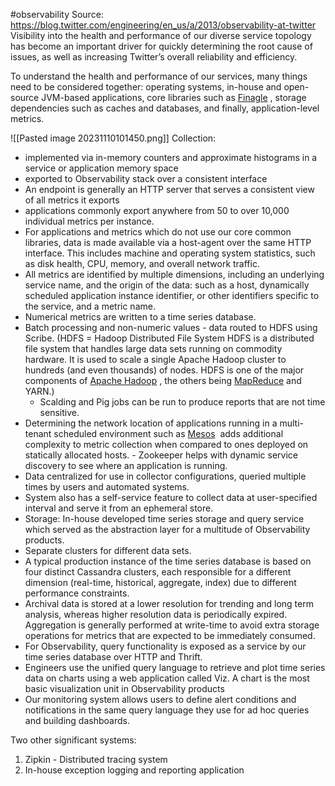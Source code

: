 #observability 
Source: https://blog.twitter.com/engineering/en_us/a/2013/observability-at-twitter
Visibility into the health and performance of our diverse service topology has become an important driver for quickly determining the root cause of issues, as well as increasing Twitter’s overall reliability and efficiency.

To understand the health and performance of our services, many things need to be considered together: operating systems, in-house and open-source JVM-based applications, core libraries such as [Finagle](http://twitter.github.io/finagle/) , storage dependencies such as caches and databases, and finally, application-level metrics.

![[Pasted image 20231110101450.png]]
Collection:

- implemented via in-memory counters and approximate histograms in a service or application memory space
- exported to Observability stack over a consistent interface
- An endpoint is generally an HTTP server that serves a consistent view of all metrics it exports
- applications commonly export anywhere from 50 to over 10,000 individual metrics per instance.
- For applications and metrics which do not use our core common libraries, data is made available via a host-agent over the same HTTP interface. This includes machine and operating system statistics, such as disk health, CPU, memory, and overall network traffic.
- All metrics are identified by multiple dimensions, including an underlying service name, and the origin of the data: such as a host, dynamically scheduled application instance identifier, or other identifiers specific to the service, and a metric name.
- Numerical metrics are written to a time series database.
- Batch processing and non-numeric values - data routed to HDFS using Scribe. (HDFS = Hadoop Distributed File System HDFS is a distributed file system that handles large data sets running on commodity hardware. It is used to scale a single Apache Hadoop cluster to hundreds (and even thousands) of nodes. HDFS is one of the major components of [Apache Hadoop](https://www.ibm.com/analytics/hadoop) , the others being [MapReduce](https://www.ibm.com/topics/mapreduce) and YARN.)
    - Scalding and Pig jobs can be run to produce reports that are not time sensitive.
- Determining the network location of applications running in a multi-tenant scheduled environment such as [Mesos](http://mesos.apache.org/)  adds additional complexity to metric collection when compared to ones deployed on statically allocated hosts. - Zookeeper helps with dynamic service discovery to see where an application is running.
- Data centralized for use in collector configurations, queried multiple times by users and automated systems.
- System also has a self-service feature to collect data at user-specified interval and serve it from an ephemeral store.
- Storage: In-house developed time series storage and query service which served as the abstraction layer for a multitude of Observability products.
- Separate clusters for different data sets.
- A typical production instance of the time series database is based on four distinct Cassandra clusters, each responsible for a different dimension (real-time, historical, aggregate, index) due to different performance constraints.
- Archival data is stored at a lower resolution for trending and long term analysis, whereas higher resolution data is periodically expired. Aggregation is generally performed at write-time to avoid extra storage operations for metrics that are expected to be immediately consumed.
- For Observability, query functionality is exposed as a service by our time series database over HTTP and Thrift.
- Engineers use the unified query language to retrieve and plot time series data on charts using a web application called Viz. A chart is the most basic visualization unit in Observability products
- Our monitoring system allows users to define alert conditions and notifications in the same query language they use for ad hoc queries and building dashboards.

Two other significant systems:

1. Zipkin - Distributed tracing system
2. In-house exception logging and reporting application